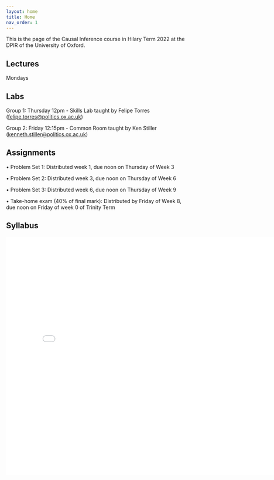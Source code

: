 ```yaml
---
layout: home
title: Home
nav_order: 1
---
```




This is the page of the Causal Inference course in Hilary Term 2022 at the DPIR of the University of Oxford.

## Lectures

Mondays 

## Labs

Group 1: Thursday 12pm - Skills Lab taught by Felipe Torres (felipe.torres@politics.ox.ac.uk)

Group 2: Friday 12:15pm - Common Room taught by Ken Stiller (kenneth.stiller@politics.ox.ac.uk)


## Assignments

• Problem Set 1: Distributed week 1, due noon on Thursday of Week 3

• Problem Set 2: Distributed week 3, due noon on Thursday of Week 6

• Problem Set 3: Distributed week 6, due noon on Thursday of Week 9

• Take-home exam (40% of final mark): Distributed by Friday of Week 8, due noon on Friday of week 0 of
Trinity Term


## Syllabus


<embed src="/lectures/lecture1.pdf" width="800" height="650" 
 type="application/pdf">
